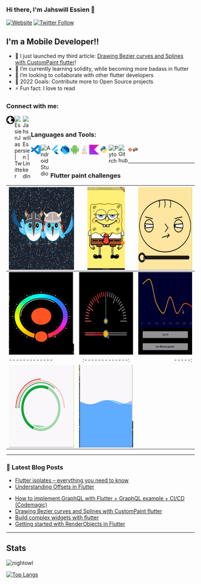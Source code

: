 ### Hi there, I'm Jahswill Essien 👋 

[![Website](https://img.shields.io/website?label=jahswill-dev.web.app&style=for-the-badge&url=https%3A%2F%2Fjahswill-dev.web.app)](https://jahswill-dev.web.app/)
[![Twitter Follow](https://img.shields.io/twitter/follow/EssienJasper?color=1DA1F2&logo=twitter&style=for-the-badge)](https://twitter.com/intent/follow?original_referer=https%3A%2F%2Fgithub.com%2FJasperEssien2&screen_name=EssienJasper)

## I'm a Mobile Developer!!

- 🔭 I just launched my third article: [Drawing Bezier curves and Splines with CustomPaint flutter][article]!
- 🌱 I’m currently learning solidity, while becoming more badass in flutter 
- 👯 I’m looking to collaborate with other flutter developers
- 🥅 2022 Goals: Contribute more to Open Source projects
- ⚡ Fun fact: I love to read

### Connect with me:

[<img align="left" alt="jahswill-dev.web.app" width="22px" src="https://raw.githubusercontent.com/iconic/open-iconic/master/svg/globe.svg" />][website]
[<img align="left" alt="EssienJasper | Twitter" width="22px" src="https://cdn.jsdelivr.net/npm/simple-icons@v3/icons/twitter.svg" />][twitter]
[<img align="left" alt="Jahswill Essien | LinkedIn" width="22px" src="https://cdn.jsdelivr.net/npm/simple-icons@v3/icons/linkedin.svg" />][linkedin]

<br />

### Languages and Tools:

[<img align="left" alt="Visual Studio Code" width="26px" src="https://raw.githubusercontent.com/github/explore/80688e429a7d4ef2fca1e82350fe8e3517d3494d/topics/visual-studio-code/visual-studio-code.png" />][website]
[<img align="left" alt="Android Studio" width="26px" src="https://e7.pngegg.com/pngimages/466/228/png-clipart-android-studio-integrated-development-environment-logo-android-studio-logo.png" />][website]
[<img align="left" alt="Flutter" width="26px" src="https://raw.githubusercontent.com/github/explore/80688e429a7d4ef2fca1e82350fe8e3517d3494d/topics/flutter/flutter.png" />][website]
[<img align="left" alt="Dart" width="26px" src="https://raw.githubusercontent.com/github/explore/80688e429a7d4ef2fca1e82350fe8e3517d3494d/topics/dart/dart.png" />][website]
[<img align="left" alt="Android" width="26px" src="https://raw.githubusercontent.com/github/explore/80688e429a7d4ef2fca1e82350fe8e3517d3494d/topics/android/android.png" />][website]
[<img align="left" alt="Java" width="26px" src="https://raw.githubusercontent.com/github/explore/80688e429a7d4ef2fca1e82350fe8e3517d3494d/topics/java/java.png" />][website]
[<img align="left" alt="Kotlin" width="26px" src="https://raw.githubusercontent.com/github/explore/80688e429a7d4ef2fca1e82350fe8e3517d3494d/topics/kotlin/kotlin.png" />][website]
[<img align="left" alt="Python" width="26px" src="https://raw.githubusercontent.com/github/explore/80688e429a7d4ef2fca1e82350fe8e3517d3494d/topics/python/python.png" />][website]
[<img align="left" alt="Pytorch" width="26px" src="https://s3.us-east-2.amazonaws.com/aiworkbox/technology-images/pytorch_logo_200x200.png" />][website]
[<img align="left" alt="Github" width="26px" src="https://upload.wikimedia.org/wikipedia/commons/thumb/9/91/Octicons-mark-github.svg/2048px-Octicons-mark-github.svg.png" />][website]
[<img align="left" alt="Git" width="26px" src="https://raw.githubusercontent.com/github/explore/80688e429a7d4ef2fca1e82350fe8e3517d3494d/topics/git/git.png" />][website]

<br />
<br />

---

### Flutter paint challenges

| <img align="left" alt="Flutter Dash Animation" width="270px" height="220px" src="https://github.com/JasperEssien2/dash/blob/master/display/flutter_dash.gif" /> | <img align="center" alt="Sponge bob Animation" width="100px" height="220px" src="https://github.com/JasperEssien2/sponge_bob/blob/master/display/ezgif.com-gif-maker.gif" /> | <img align="right" alt="Face Animation" width="220px" height="220px" src="https://github.com/JasperEssien2/face_animation_widget/blob/master/display/face_animation.gif" /> |
| ------------- |:-------------:| -----:|
|<img align="left" alt="Fanciful color wheel" width="220px" height="220px" src="https://github.com/JasperEssien2/paint_challenge/blob/master/Screen%20Recording%202021-11-15%20at%2011.43.15.gif" /> | <img align="center" alt="Speedometer Slider" width="220px" height="220px" src="https://github.com/JasperEssien2/speedometer_slider/blob/master/display/speedometer_slider_display.gif" />  | <img align="right" alt="Graph Widget" width="220px" height="220px" src="https://github.com/JasperEssien2/graph_widget/blob/master/display/graph_widget_display_.gif" /> | 
| ------------- |:-------------:| -----:|
| <img align="left" alt="Wave Spinner Widget" width="220px" height="220px" src="https://github.com/JasperEssien2/custom_spinner/blob/master/screenshots/wave_spinner.gif" /> | <img align="center" alt="Water Waves" width="220px" height="220px" src="https://github.com/JasperEssien2/wave_widget/blob/master/waves_gif.gif" />  | |
---

### 📕 Latest Blog Posts
- [Flutter isolates – everything you need to know](https://blog.codemagic.io/understanding-flutter-isolates/)
- [Understanding Offsets in Flutter](https://blog.logrocket.com/understanding-offsets-flutter/)
<!-- HASHNODE:START -->
- [How to implement GraphQL with Flutter + GraphQL example + CI/CD &lpar;Codemagic&rpar;](https://jasper-dev.hashnode.dev/how-to-implement-graphql-with-flutter-graphql-example-cicd-codemagic)
- [Drawing Bezier curves and Splines with CustomPaint flutter](https://jasper-dev.hashnode.dev/drawing-bezier-curves-and-splines-with-custompaint-flutter)
- [Build complex widgets with flutter](https://jasper-dev.hashnode.dev/build-complex-widgets-with-flutter)
- [Getting started with RenderObjects in Flutter](https://jasper-dev.hashnode.dev/getting-started-with-renderobjects-in-flutter)
<!-- HASHNODE:END -->

---

## Stats

![nightowl][nightowl]

[![Top Langs](https://github-readme-stats.vercel.app/api/top-langs/?username=jasperessien2&layout=compact)](https://github.com/jasperessien2/github-readme-stats)

[website]: https://jahswill-dev.web.app/
[article]: https://jasper-dev.hashnode.dev/drawing-bezier-curves-and-splines-with-custompaint-flutter
[blog]: http://vsCodeHero.com
[twitter]: https://twitter.com/EssienJasper
[linkedin]: https://www.linkedin.com/in/jahswill-essien-9b0221168/
[nightowl]: https://github-readme-stats.vercel.app/api?username=jasperessien2&show_icons=true&hide=contribs,prs&cache_seconds=86400&theme=nightowl
